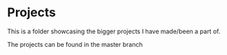 # Projects

This is a folder showcasing the bigger projects I have made/been a part of.

The projects can be found in the master branch
